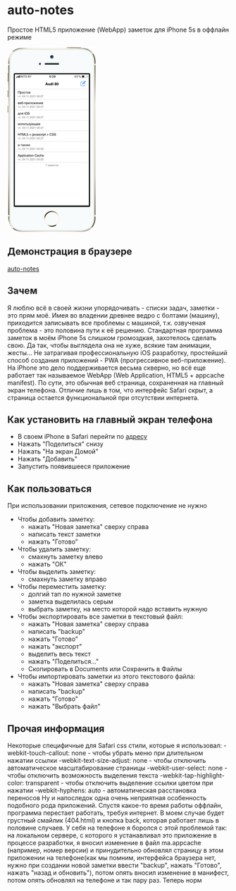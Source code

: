 # auto-notes
Простое HTML5 приложение (WebApp) заметок для iPhone 5s в оффлайн режиме

![](_temp.png)
## Демонстрация в браузере
[auto-notes](https://by-arriva.github.io/auto-notes/)
## Зачем
Я люблю всё в своей жизни упорядочивать - списки задач, заметки - это прям моё. Имея во владении древнее ведро с болтами (машину), приходится записывать все проблемы с машиной, т.к. озвученая проблема - это половина пути к её решению. Стандартная программа заметок в моём iPhone 5s слишком громоздкая, захотелось сделать свою. Да так, чтобы выглядела она не хуже, всякие там анимации, жесты... Не затрагивая профессиональную iOS разработку, простейший способ создания приложений - PWA (прогрессивное веб-приложение). На iPhone это дело поддерживается весьма скверно, но всё еще работает так называемое WebApp (Web Application, HTML5 + appcache manifest).
По сути, это обычная веб страница, сохраненная на главный экран телефона. Отличие лишь в том, что интерфейс Safari скрыт, а страница остается функциональной при отсутствии интернета.
## Как установить на главный экран телефона
- В своем iPhone в Safari перейти по [адресу](https://by-arriva.github.io/auto-notes/)
- Нажать "Поделиться" снизу
- Нажать "На экран Домой"
- Нажать "Добавить"
- Запустить появившееся приложение
## Как пользоваться
При использовании приложения, сетевое подключение не нужно
- Чтобы добавить заметку:
    - нажать "Новая заметка" сверху справа
    - написать текст заметки
    - нажать "Готово"
- Чтобы удалить заметку:
    - смахнуть заметку влево
    - нажать "ОК"
- Чтобы выделить заметку:
    - смахнуть заметку вправо
- Чтобы переместить заметку:
    - долгий тап по нужной заметке
    - заметка выделилась серым
    - выбрать заметку, на место которой надо вставить нужную
- Чтобы экспортировать все заметки в текстовый файл:
    - нажать "Новая заметка" сверху справа
    - написать "backup"
    - нажать "Готово"
    - нажать "экспорт"
    - выделить весь текст
    - нажать "Поделиться..."
    - Скопировать в Documents или Сохранить в Файлы
- Чтобы импортировать заметки из этого текстового файла:
    - нажать "Новая заметка" сверху справа
    - написать "backup"
    - нажать "Готово"
    - нажать "Выбрать файл"
## Прочая информация
Некоторые специфичные для Safari css стили, которые я использовал:
    -webkit-touch-callout: none - чтобы убрать меню при длительном нажатии ссылки
    -webkit-text-size-adjust: none - чтобы отключить автоматическое масштабирование страницы
    -webkit-user-select: none - чтобы отключить возможность выделения текста
    -webkit-tap-highlight-color: transparent - чтобы отключить выделение ссылки цветом при нажатии
    -webkit-hyphens: auto - автоматическая расстановка переносов
Ну и напоследок одна очень неприятная особенность подобного рода приложений. Спустя какое-то время работы оффлайн, программа перестает работать, требуя интернет. В моем случае будет грустный смайлик (404.html) и кнопка back, которая работает лишь в половине случаев. У себя на телефоне я боролся с этой проблемой так: на локальном сервере, с которого я устанавливал это приложение в процессе разработки, я вносил изменение в файл ma.appcache (например, номер версии) и принудительно обновлял страницу в этом приложении на телефоне(как мы помним, интерфейса браузера нет, нужно при создании новой заметки ввести "backup", нажать "Готово", нажать "назад и обновить"), потом опять вносил изменение в манифест, потом опять обновлял на телефоне и так пару раз. Теперь норм
